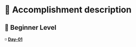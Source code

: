 <h1> 🌟 Accomplishment description</h1>
<h2> 📗 Beginner Level</h2>
<p>◽ <a href="https://github.com/LearnerAnuja/100-days-of-python/log file.md"><b>Day-01</b><a></p>
 
  
